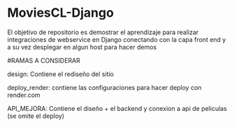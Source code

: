 # MoviesCL-Django
El objetivo de repositorio es demostrar el aprendizaje para realizar integraciones de webservice en Django conectando con la capa front end y a su vez desplegar en algun host para hacer demos

#RAMAS A CONSIDERAR

design: Contiene el rediseño del sitio

deploy_render: contiene las configuraciones para hacer deploy con render.com

API_MEJORA: Contiene el diseño + el backend y conexion a api de peliculas (se omite el deploy)
